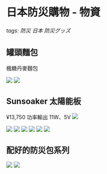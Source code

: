 # 日本防災購物 - 物資

###### tags: 防災 日本 防災グッズ


## 罐頭麵包
楓糖丹麥麵包

![](https://g0v.hackmd.io/_uploads/Bkxdm2Afge.jpg)
![](https://g0v.hackmd.io/_uploads/HJ-fdQ2Rzex.jpg)

## Sunsoaker 太陽能板
¥13,750
功率輸出 11W、5V
![](https://g0v.hackmd.io/_uploads/Sylb_mn0zll.jpg)


![](https://g0v.hackmd.io/_uploads/S1Qdm3Czxl.jpg)
![](https://g0v.hackmd.io/_uploads/SkMmu73AMeg.jpg)
![](https://g0v.hackmd.io/_uploads/Sy7zd73Afgl.jpg)
![](https://g0v.hackmd.io/_uploads/rkeG_Q20Mxg.jpg)
![](https://g0v.hackmd.io/_uploads/ByMzdX2Azle.jpg)
![](https://g0v.hackmd.io/_uploads/r1xQO730Gxl.jpg)

## 配好的防災包系列
![](https://g0v.hackmd.io/_uploads/Sk4_XnCfee.jpg)
![](https://g0v.hackmd.io/_uploads/ByXQumhRzxe.jpg)
